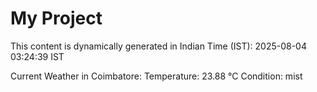 # My Project

This content is dynamically generated in Indian Time (IST): 2025-08-04 03:24:39 IST


Current Weather in Coimbatore:
Temperature: 23.88 °C
Condition: mist
